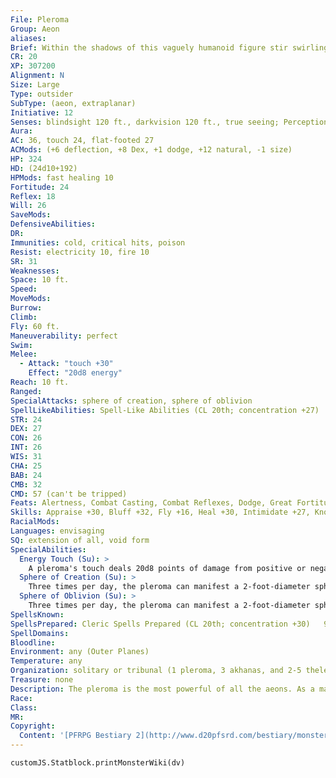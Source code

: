 ```yaml
---
File: Pleroma
Group: Aeon
aliases: 
Brief: Within the shadows of this vaguely humanoid figure stir swirling colors and spheres, as if it encompassed all the night sky.
CR: 20
XP: 307200
Alignment: N
Size: Large
Type: outsider
SubType: (aeon, extraplanar)
Initiative: 12
Senses: blindsight 120 ft., darkvision 120 ft., true seeing; Perception +41
Aura: 
AC: 36, touch 24, flat-footed 27
ACMods: (+6 deflection, +8 Dex, +1 dodge, +12 natural, -1 size)
HP: 324
HD: (24d10+192)
HPMods: fast healing 10
Fortitude: 24
Reflex: 18
Will: 26
SaveMods: 
DefensiveAbilities: 
DR: 
Immunities: cold, critical hits, poison
Resist: electricity 10, fire 10
SR: 31
Weaknesses: 
Space: 10 ft.
Speed: 
MoveMods: 
Burrow: 
Climb: 
Fly: 60 ft.
Maneuverability: perfect
Swim: 
Melee: 
  - Attack: "touch +30"
    Effect: "20d8 energy"
Reach: 10 ft.
Ranged: 
SpecialAttacks: sphere of creation, sphere of oblivion
SpellLikeAbilities: Spell-Like Abilities (CL 20th; concentration +27)   At Will-create food and water, mending, rusting grasp (DC 21), stone shape, wood shape (DC 19)   7/day-fabricate, plant growth, sculpt sound, shout (DC 21)   5/day-break enchantment, daylight, deeper darkness, freedom of movement, major creation   3/day-disintegrate (DC 23), horrid wilting (DC 25)   1/day-mage's disjunction (DC 26), wish (DC 26)
STR: 24
DEX: 27
CON: 26
INT: 26
WIS: 31
CHA: 25
BAB: 24
CMB: 32
CMD: 57 (can't be tripped)
Feats: Alertness, Combat Casting, Combat Reflexes, Dodge, Great Fortitude, Improved Initiative, Improved Iron Will, Iron Will, Lightning Reflexes, Lightning Stance, Mobility, Wind Stance
Skills: Appraise +30, Bluff +32, Fly +16, Heal +30, Intimidate +27, Knowledge (arcana) +47, Knowledge (dungeoneering) +44, Knowledge (engineering) +44, Knowledge (nature) +47, Knowledge (planes) +47, Knowledge (religion) +47, Perception +41, Sense Motive +39, Spellcraft +30, Stealth +27, Use Magic Device +27
RacialMods: 
Languages: envisaging
SQ: extension of all, void form
SpecialAbilities:
  Energy Touch (Su): >
    A pleroma's touch deals 20d8 points of damage from positive or negative energy, depending upon which type of energy would harm the creature touched. A pleroma's touch never heals damage.  Spells A pleroma casts spells as a 20th-level cleric, but does not have access to domains. A pleroma can cast certain sorcerer/wizard spells as divine spells.
  Sphere of Creation (Su): >
    Three times per day, the pleroma can manifest a 2-foot-diameter sphere of white energy that hovers above its left hand. By concentrating, the pleroma can control this sphere, causing it to fly slowly at a speed of 10 feet per round. The sphere can travel in any direction, but must remain within 300 feet of the pleroma or it immediately dissipates. Wherever the sphere travels, it leaves behind a 5-foot-wide path of new matter, creating either new terrain (such as swamp, tundra, desert, or forest) or a 10-foot-square wall composed of a single natural substance (such as clay, wood, or stone). Any existing matter, either living or nonliving that comes in contact with the sphere must make a DC 30 Fortitude save or be absorbed and incorporated into the new substance (only freedom, miracle, or wish can rescue creatures so trapped). Creatures that save are pushed to the nearest unoccupied location adjacent to the newly created substance. The sphere is highly unstable and only lasts 1d4 minutes before exploding with a blinding flash. All creatures within 30 feet of the flash must make a DC 30 Fortitude save or be permanently blinded. The save DCs are Constitution-based.
  Sphere of Oblivion (Su): >
    Three times per day, the pleroma can manifest a 2-foot-diameter sphere of complete and utter darkness that hovers above its right hand. The sphere is an empty void similar to a sphere of annihilation. Any matter (living or nonliving) that touches the sphere must succeed on a DC 30 Fortitude save or be sucked into the sphere and destroyed. Larger objects (such as ships or buildings) are destroyed at a rate of one 10-foot cube per round of contact with the sphere. By concentrating, the pleroma can control this sphere, causing it to fly slowly at a speed of 10 feet per round. The sphere can travel in any direction, but must remain within 300 feet of the pleroma or it immediately dissipates. The sphere is highly unstable and only lasts 1d4 minutes before harmlessly imploding upon itself. Alternatively, the pleroma may hurl the sphere as a ranged touch attack (with a 10-foot range increment) against a single creature. When thrown in this manner, the sphere implodes immediately after the attack is resolved. The save DCs are Constitution-based.
SpellsKnown: 
SpellsPrepared: Cleric Spells Prepared (CL 20th; concentration +30)   9th-astral projection, gate, implosion (3, DC 29)   8th-cloak of chaos (DC 28), holy aura (DC 28), shield of law (DC 28), summon monster VII, unholy aura (DC 28)   7th-blasphemy (DC 27), destruction (DC 27), dictum (DC 27), holy word (DC 27), word of chaos (DC 27)   6th-banishment (DC 26), forbiddance (DC 26), geas, legend lore, repulsion (DC 26), veil (DC 26)   5th-contact other plane, dispel chaos (DC 25), dispel evil (DC 25), dispel good (DC 25), dispel law (DC 25), teleport   4th-chaos hammer (DC 24), holy smite (DC 24), order's wraith (DC 24), restoration, scrying (DC 24), unholy blight (DC 24)   3rd-clairaudience/clairvoyance, magic circle against chaos, magic circle against evil, magic circle against good, magic circle against law, suggestion (DC 23)   2nd-align weapon, detect thoughts (DC 22), enthrall (DC 22), make whole, see invisibility, undetectable alignment, zone of truth (DC 22)   1st-detect chaos, detect evil, detect good, detect law, identify, magic aura, true strike   0-create water, detect magic, guidance, read magic
SpellDomains: 
Bloodline: 
Environment: any (Outer Planes)
Temperature: any
Organization: solitary or tribunal (1 pleroma, 3 akhanas, and 2-5 theletos)
Treasure: none
Description: The pleroma is the most powerful of all the aeons. As a manifestation of the opposing acts of creation and destruction, a pleroma exists in a state of flux, its very form shifting between creation and oblivion within the ebon folds of its vaporous cloak. One who gazes upon a pleroma could spend days studying the continual changes of its form, which most resemble the shifting of celestial bodies within the universe sped up to a pace at which the swirling of galaxies and the tumble of planets form a strange dance.  Pleromas view the concepts of creation and oblivion not so much as separate processes, but rather as two parts of a cyclical passage that everything in existence must explore. Pleromas guide this progression, ensuring everything remains balanced, such that whatever is created can be destroyed, and that nothing becomes so static that these two processes slow to a halt. For everything that attains a state of semi-permanence, there must be many more things that do not, or rather that cannot ever be reformed into a state of permanence. While pleromas believe in eternity, they understand that eternity is cyclical and infinity is something that repeats itself. Therefore, eternity and infinity are states that can be changed, or altered, if only slightly. Pleromas maintain such changes are necessary to keep the cosmos from becoming static and unbalanced, a state they refer to as apocalypse, or the end of everything.  Of all the aeons, pleromas possess the strongest connection to the entity or concept they refer to as Monad. All aeons believe themselves to be extensions of this entity, and while they act freely and independently of the entity, they always act within the constricts of its will or needs. This behavior is not so much a state of servitude as a symbiosis in which the actions of the pleromas are universally beneficial to both themselves and the entity they are part of. Pleromas describe Monad as the sentience of the multiverse, from which all things are created through the recycling of everything that ever existed.  Pleromas typically travel alone. Their arrival in a region almost always heralds some sort of dramatic change. They pay little mind to the wants and needs of other creatures, and remain entirely focused upon their primary task. They avoid conf licts of ethics, wars, and similar pursuits, save when manipulating such events would help to restore the balance between creation and oblivion. Should any be so foolish as to attempt to interfere with or sway their work, pleromas immediately retaliate by bringing all of their significant powers and devastating abilities to bear until the intervention is destroyed.
Race: 
Class: 
MR: 
Copyright:
  Content: '[PFRPG Bestiary 2](http://www.d20pfsrd.com/bestiary/monster-listings/outsiders/aeon/aeon-pleroma)'
---
```

```dataviewjs
customJS.Statblock.printMonsterWiki(dv)
```

